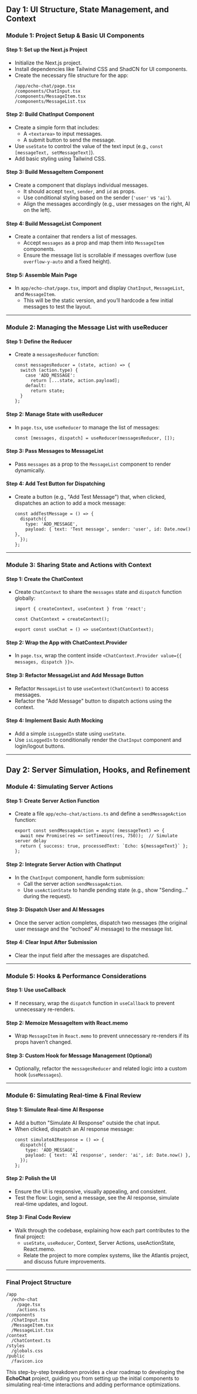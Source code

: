 ## **Day 1: UI Structure, State Management, and Context**

### **Module 1: Project Setup & Basic UI Components**

#### Step 1: **Set up the Next.js Project**
- Initialize the Next.js project.
- Install dependencies like Tailwind CSS and ShadCN for UI components.
- Create the necessary file structure for the app:
  ```
  /app/echo-chat/page.tsx
  /components/ChatInput.tsx
  /components/MessageItem.tsx
  /components/MessageList.tsx
  ```

#### Step 2: **Build ChatInput Component**
- Create a simple form that includes:
  - A `<textarea>` to input messages.
  - A submit button to send the message.
- Use `useState` to control the value of the text input (e.g., `const [messageText, setMessageText]`).
- Add basic styling using Tailwind CSS.

#### Step 3: **Build MessageItem Component**
- Create a component that displays individual messages.
  - It should accept `text`, `sender`, and `id` as props.
  - Use conditional styling based on the sender (`'user'` vs `'ai'`).
  - Align the messages accordingly (e.g., user messages on the right, AI on the left).

#### Step 4: **Build MessageList Component**
- Create a container that renders a list of messages.
  - Accept `messages` as a prop and map them into `MessageItem` components.
  - Ensure the message list is scrollable if messages overflow (use `overflow-y-auto` and a fixed height).

#### Step 5: **Assemble Main Page**
- In `app/echo-chat/page.tsx`, import and display `ChatInput`, `MessageList`, and `MessageItem`.
  - This will be the static version, and you’ll hardcode a few initial messages to test the layout.

---

### **Module 2: Managing the Message List with useReducer**

#### Step 1: **Define the Reducer**
- Create a `messagesReducer` function:
  ```tsx
  const messagesReducer = (state, action) => {
    switch (action.type) {
      case 'ADD_MESSAGE':
        return [...state, action.payload];
      default:
        return state;
    }
  };
  ```

#### Step 2: **Manage State with useReducer**
- In `page.tsx`, use `useReducer` to manage the list of messages:
  ```tsx
  const [messages, dispatch] = useReducer(messagesReducer, []);
  ```

#### Step 3: **Pass Messages to MessageList**
- Pass `messages` as a prop to the `MessageList` component to render dynamically.

#### Step 4: **Add Test Button for Dispatching**
- Create a button (e.g., "Add Test Message") that, when clicked, dispatches an action to add a mock message:
  ```tsx
  const addTestMessage = () => {
    dispatch({
      type: 'ADD_MESSAGE',
      payload: { text: 'Test message', sender: 'user', id: Date.now() },
    });
  };
  ```

---

### **Module 3: Sharing State and Actions with Context**

#### Step 1: **Create the ChatContext**
- Create `ChatContext` to share the `messages` state and `dispatch` function globally:
  ```tsx
  import { createContext, useContext } from 'react';

  const ChatContext = createContext();

  export const useChat = () => useContext(ChatContext);
  ```

#### Step 2: **Wrap the App with ChatContext.Provider**
- In `page.tsx`, wrap the content inside `<ChatContext.Provider value={{ messages, dispatch }}>`.

#### Step 3: **Refactor MessageList and Add Message Button**
- Refactor `MessageList` to use `useContext(ChatContext)` to access messages.
- Refactor the "Add Message" button to dispatch actions using the context.

#### Step 4: **Implement Basic Auth Mocking**
- Add a simple `isLoggedIn` state using `useState`.
- Use `isLoggedIn` to conditionally render the `ChatInput` component and login/logout buttons.

---

## **Day 2: Server Simulation, Hooks, and Refinement**

### **Module 4: Simulating Server Actions**

#### Step 1: **Create Server Action Function**
- Create a file `app/echo-chat/actions.ts` and define a `sendMessageAction` function:
  ```tsx
  export const sendMessageAction = async (messageText) => {
    await new Promise(res => setTimeout(res, 750));  // Simulate server delay
    return { success: true, processedText: `Echo: ${messageText}` };
  };
  ```

#### Step 2: **Integrate Server Action with ChatInput**
- In the `ChatInput` component, handle form submission:
  - Call the server action `sendMessageAction`.
  - Use `useActionState` to handle pending state (e.g., show "Sending..." during the request).

#### Step 3: **Dispatch User and AI Messages**
- Once the server action completes, dispatch two messages (the original user message and the "echoed" AI message) to the message list.

#### Step 4: **Clear Input After Submission**
- Clear the input field after the messages are dispatched.

---

### **Module 5: Hooks & Performance Considerations**

#### Step 1: **Use useCallback**
- If necessary, wrap the `dispatch` function in `useCallback` to prevent unnecessary re-renders.

#### Step 2: **Memoize MessageItem with React.memo**
- Wrap `MessageItem` in `React.memo` to prevent unnecessary re-renders if its props haven’t changed.

#### Step 3: **Custom Hook for Message Management (Optional)**
- Optionally, refactor the `messagesReducer` and related logic into a custom hook (`useMessages`).

---

### **Module 6: Simulating Real-time & Final Review**

#### Step 1: **Simulate Real-time AI Response**
- Add a button "Simulate AI Response" outside the chat input.
- When clicked, dispatch an AI response message:
  ```tsx
  const simulateAIResponse = () => {
    dispatch({
      type: 'ADD_MESSAGE',
      payload: { text: 'AI response', sender: 'ai', id: Date.now() },
    });
  };
  ```

#### Step 2: **Polish the UI**
- Ensure the UI is responsive, visually appealing, and consistent.
- Test the flow: Login, send a message, see the AI response, simulate real-time updates, and logout.

#### Step 3: **Final Code Review**
- Walk through the codebase, explaining how each part contributes to the final project:
  - `useState`, `useReducer`, Context, Server Actions, useActionState, React.memo.
  - Relate the project to more complex systems, like the Atlantis project, and discuss future improvements.

---

### **Final Project Structure**
```
/app
  /echo-chat
    /page.tsx
    /actions.ts
/components
  /ChatInput.tsx
  /MessageItem.tsx
  /MessageList.tsx
/context
  /ChatContext.ts
/styles
  /globals.css
/public
  /favicon.ico
```

This step-by-step breakdown provides a clear roadmap to developing the **EchoChat** project, guiding you from setting up the initial components to simulating real-time interactions and adding performance optimizations.